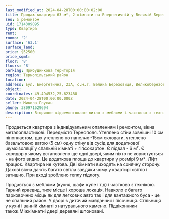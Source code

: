 ```yaml
---
last_modified_at: 2024-04-28T00:00:00+02:00
title: Продаж квартири 63 м², 2 кімнати на Енергетичній у Великій Березовиці
seo: з ремонтом
uid: 1714309095
type: Квартира
rent:
rooms: '2'
surface: '63.1'
surface_land:
price: $52500
price_sqmt:
floor: '8'
floors: '8'
parking: Прибудинкова територія
region: Тернопільський район
location:
address: вул. Енергетична, 23А, с.м.т. Велика Березовиця, Великоберезовицька селищна територіальна громада
object:
coordinates: 49.494532,25.623488
date: 2024-04-28T00:00:00.000Z
seller: Микола Глухан
phone: 380971629694
description: Вторинне відремонтоване житло з меблями і частково з технікю, придатне і готове для проживання
---
```


Продається квартира з індивідуальним опаленням і ремонтом, вікна металопластикові. Передмістя Тернополя. Утеплено стіни зовнішні 10 см пінопластом, дах утеплено по панелях -15см скловати, утеплено базальтовою ватою (5 см) одну стіну від сусід для додаткової шумоізоляції у спальній кімнаті + гіпсокартон. Є підвал - 6 м². Є коридор у якому встановлено ще одні двері, яким ніхто не користується - на фото видно. Це додаткова площа до квартири у розмірі 9 м². Ліфт працює. Квартира не кутова. Дві кімнати виходять на сонячну сторону. Дахові вікна дають багато світла завдяки чому у квартирі світло і затишно. При вході зроблено теплу підлогу.

Продається з меблями (кухня, шафи купе і т.д) і частково з технікою. Гарний краєвид, тихе місце і хороша локація. Навколо є багато парковочних місць як для легкових авто так і для вантажного буса - це не спальний район. У дворі є дитячий майданчик і пісочниця. Стільниця у кухні і ванній кімнаті з натурального каменю. Підвіконники також.Міжкімнатні двері деревяні шпоновані.
